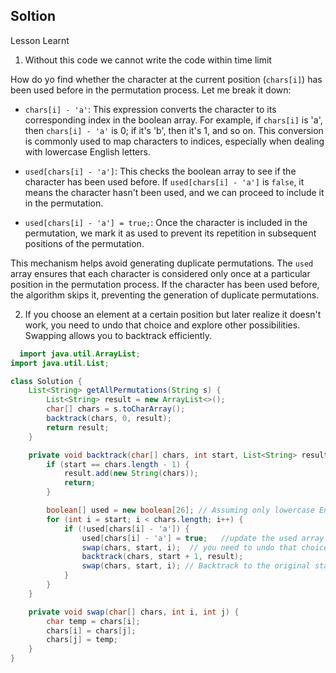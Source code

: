 ## Soltion

Lesson Learnt

1. Without this code we cannot write the code within time limit 

How do yo find whether the character at the current position (`chars[i]`) has been used before in the permutation process. Let me break it down:

- `chars[i] - 'a'`: This expression converts the character to its corresponding index in the boolean array. For example, if `chars[i]` is 'a', then `chars[i] - 'a'` is 0; if it's 'b', then it's 1, and so on. This conversion is commonly used to map characters to indices, especially when dealing with lowercase English letters.

- `used[chars[i] - 'a']`: This checks the boolean array to see if the character has been used before. If `used[chars[i] - 'a']` is `false`, it means the character hasn't been used, and we can proceed to include it in the permutation.

- `used[chars[i] - 'a'] = true;`: Once the character is included in the permutation, we mark it as used to prevent its repetition in subsequent positions of the permutation.

This mechanism helps avoid generating duplicate permutations. The `used` array ensures that each character is considered only once at a particular position in the permutation process. If the character has been used before, the algorithm skips it, preventing the generation of duplicate permutations.


2. If you choose an element at a certain position but later realize it doesn't work, you need to undo that choice and explore other possibilities. Swapping allows you to backtrack efficiently.



``` java
  import java.util.ArrayList;
import java.util.List;

class Solution {
    List<String> getAllPermutations(String s) {
        List<String> result = new ArrayList<>();
        char[] chars = s.toCharArray();
        backtrack(chars, 0, result);
        return result;
    }

    private void backtrack(char[] chars, int start, List<String> result) {
        if (start == chars.length - 1) {
            result.add(new String(chars));
            return;
        }

        boolean[] used = new boolean[26]; // Assuming only lowercase English characters
        for (int i = start; i < chars.length; i++) {
            if (!used[chars[i] - 'a']) {
                used[chars[i] - 'a'] = true;   //update the used array
                swap(chars, start, i);  // you need to undo that choice and explore other possibilities. Swapping allows you to backtrack efficiently.
                backtrack(chars, start + 1, result);
                swap(chars, start, i); // Backtrack to the original state
            }
        }
    }

    private void swap(char[] chars, int i, int j) {
        char temp = chars[i];
        chars[i] = chars[j];
        chars[j] = temp;
    }
}

```
